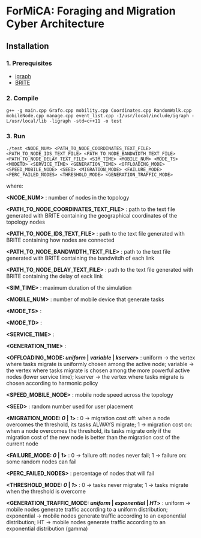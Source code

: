 # ForMiCA: Foraging and Migration Cyber Architecture
## Installation
### 1. Prerequisites
* [igraph](http://igraph.org/c/)
* [BRITE](https://www.cs.bu.edu/brite/)
### 2. Compile
```
g++ -g main.cpp Grafo.cpp mobility.cpp Coordinates.cpp RandomWalk.cpp mobileNode.cpp manage.cpp event_list.cpp -I/usr/local/include/igraph -L/usr/local/lib -ligraph -std=c++11 -o test
```


### 3. Run 
```
./test <NODE_NUM> <PATH_TO_NODE_COORDINATES_TEXT_FILE> <PATH_TO_NODE_IDS_TEXT_FILE> <PATH_TO_NODE_BANDWIDTH_TEXT_FILE> <PATH_TO_NODE_DELAY_TEXT_FILE> <SIM_TIME> <MOBILE_NUM> <MODE_TS> <MODETD> <SERVICE_TIME> <GENERATION_TIME> <OFFLOADING_MODE> <SPEED_MOBILE_NODE> <SEED> <MIGRATION_MODE> <FAILURE_MODE> <PERC_FAILED_NODES> <THRESHOLD_MODE> <GENERATION_TRAFFIC_MODE>
```
where:

**\<NODE_NUM\>** : number of nodes in the topology

**\<PATH_TO_NODE_COORDINATES_TEXT_FILE\>** : path to the text file generated with BRITE containing the geographical coordinates of the topology nodes

**\<PATH_TO_NODE_IDS_TEXT_FILE\>** : path to the text file generated with BRITE containing how nodes are connected

**\<PATH_TO_NODE_BANDWIDTH_TEXT_FILE\>** : path to the text file generated with BRITE containing the bandwitdh of each link

**\<PATH_TO_NODE_DELAY_TEXT_FILE\>** : path to the text file generated with BRITE containing the delay of eack link

**\<SIM_TIME\>** : maximum duration of the simulation

**\<MOBILE_NUM\>** : number of mobile device that generate tasks

**\<MODE_TS\>** :  

**\<MODE_TD\>** : 

**\<SERVICE_TIME\>** : 

**\<GENERATION_TIME\>** :

**\<OFFLOADING_MODE: _uniform_ | _variable_ | _kserver_\>** : uniform -> the vertex where tasks migrate is uniformly chosen among the active node; variable -> the vertex where tasks migrate is chosen among the more powerful active nodes (lower service time); kserver -> the vertex where tasks migrate is chosen according  to harmonic policy

**\<SPEED_MOBILE_NODE\>** : mobile node speed across the topology

**\<SEED\>** : random number used for user placement

**\<MIGRATION_MODE: _0_ | _1_\>** : 0 -> migration cost off: when a node overcomes the threshold, its tasks ALWAYS migrate; 1 -> migration cost on: when a node overcomes the threshold, its tasks migrate only if the migration cost of the new node is better than the migration cost of the current node

**\<FAILURE_MODE: _0_ | _1_\>** : 0 -> failure off: nodes never fail; 1 -> failure on: some random nodes can fail

**\<PERC_FAILED_NODES\>** : percentage of nodes that will fail

**\<THRESHOLD_MODE: _0_ | _1_\>** : 0 -> tasks never migrate; 1 -> tasks migrate when the threshold is overcome

**\<GENERATION_TRAFFIC_MODE: _uniform_ | _exponential_ | _HT_\>** : uniform -> mobile nodes generate traffic according to a uniform distribution; exponential -> mobile nodes generate traffic according to an exponential distribution; HT -> mobile nodes generate traffic according to an exponential distribution (gamma)

